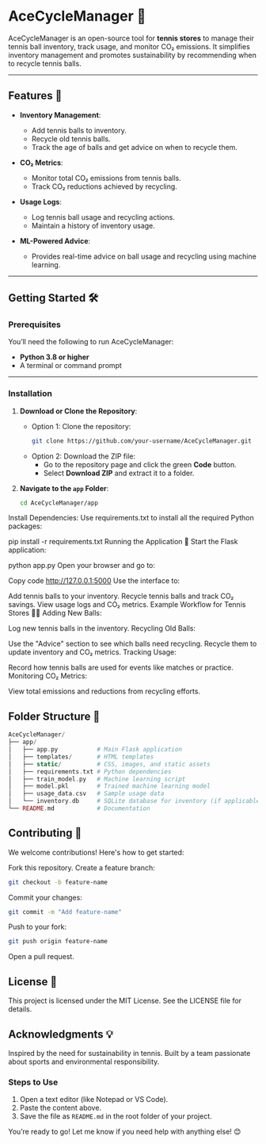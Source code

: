 # AceCycleManager 🎾

AceCycleManager is an open-source tool for **tennis stores** to manage their tennis ball inventory, track usage, and monitor CO₂ emissions. It simplifies inventory management and promotes sustainability by recommending when to recycle tennis balls.

---

## Features 🚀

- **Inventory Management**:
  - Add tennis balls to inventory.
  - Recycle old tennis balls.
  - Track the age of balls and get advice on when to recycle them.

- **CO₂ Metrics**:
  - Monitor total CO₂ emissions from tennis balls.
  - Track CO₂ reductions achieved by recycling.

- **Usage Logs**:
  - Log tennis ball usage and recycling actions.
  - Maintain a history of inventory usage.

- **ML-Powered Advice**:
  - Provides real-time advice on ball usage and recycling using machine learning.

---

## Getting Started 🛠️

### Prerequisites

You’ll need the following to run AceCycleManager:
- **Python 3.8 or higher**
- A terminal or command prompt

---

### Installation

1. **Download or Clone the Repository**:
   - Option 1: Clone the repository:
     ```bash
     git clone https://github.com/your-username/AceCycleManager.git
     ```
   - Option 2: Download the ZIP file:
     - Go to the repository page and click the green **Code** button.
     - Select **Download ZIP** and extract it to a folder.

2. **Navigate to the `app` Folder**:
   ```bash
   cd AceCycleManager/app
Install Dependencies: Use requirements.txt to install all the required Python packages:

pip install -r requirements.txt
Running the Application 🏃
Start the Flask application:


python app.py
Open your browser and go to:

Copy code
http://127.0.0.1:5000
Use the interface to:

Add tennis balls to your inventory.
Recycle tennis balls and track CO₂ savings.
View usage logs and CO₂ metrics.
Example Workflow for Tennis Stores 🎾🏪
Adding New Balls:

Log new tennis balls in the inventory.
Recycling Old Balls:

Use the "Advice" section to see which balls need recycling.
Recycle them to update inventory and CO₂ metrics.
Tracking Usage:

Record how tennis balls are used for events like matches or practice.
Monitoring CO₂ Metrics:

View total emissions and reductions from recycling efforts.
## Folder Structure 📂
```php
AceCycleManager/
├── app/
│   ├── app.py           # Main Flask application
│   ├── templates/       # HTML templates
│   ├── static/          # CSS, images, and static assets
│   ├── requirements.txt # Python dependencies
│   ├── train_model.py   # Machine learning script
│   ├── model.pkl        # Trained machine learning model
│   ├── usage_data.csv   # Sample usage data
│   └── inventory.db     # SQLite database for inventory (if applicable)
└── README.md            # Documentation
```
## Contributing 🤝
We welcome contributions! Here's how to get started:

Fork this repository.
Create a feature branch:
```bash
git checkout -b feature-name
```
Commit your changes:
```bash
git commit -m "Add feature-name"
```
Push to your fork:

```bash
git push origin feature-name
```

Open a pull request.

## License 📜
This project is licensed under the MIT License. See the LICENSE file for details.

## Acknowledgments 💡
Inspired by the need for sustainability in tennis.
Built by a team passionate about sports and environmental responsibility.

### **Steps to Use**
1. Open a text editor (like Notepad or VS Code).
2. Paste the content above.
3. Save the file as `README.md` in the root folder of your project.

You’re ready to go! Let me know if you need help with anything else! 😊
